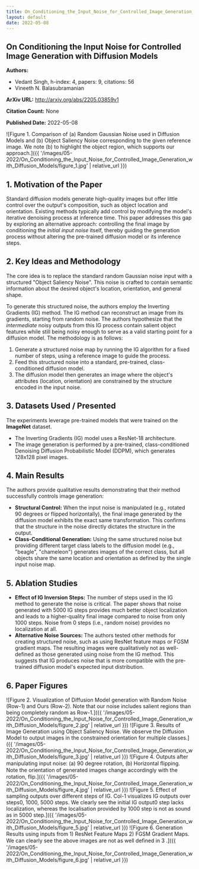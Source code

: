```yaml
---
title: On_Conditioning_the_Input_Noise_for_Controlled_Image_Generation_with_Diffusion_Models
layout: default
date: 2022-05-08
---
```

## On Conditioning the Input Noise for Controlled Image Generation with Diffusion Models
**Authors:**
- Vedant Singh, h-index: 4, papers: 9, citations: 56
- Vineeth N. Balasubramanian

**ArXiv URL:** http://arxiv.org/abs/2205.03859v1

**Citation Count:** None

**Published Date:** 2022-05-08

![Figure 1. Comparison of (a) Random Gaussian Noise used in Diffusion Models and (b) Object Saliency Noise corresponding to the given reference image. We note (b) to highlight the object region, which supports our approach.]({{ '/images/05-2022/On_Conditioning_the_Input_Noise_for_Controlled_Image_Generation_with_Diffusion_Models/figure_1.jpg' | relative_url }})
## 1. Motivation of the Paper
Standard diffusion models generate high-quality images but offer little control over the output's composition, such as object location and orientation. Existing methods typically add control by modifying the model's iterative denoising process at inference time. This paper addresses this gap by exploring an alternative approach: controlling the final image by conditioning the *initial input noise* itself, thereby guiding the generation process without altering the pre-trained diffusion model or its inference steps.

## 2. Key Ideas and Methodology
The core idea is to replace the standard random Gaussian noise input with a structured "Object Saliency Noise". This noise is crafted to contain semantic information about the desired object's location, orientation, and general shape.

To generate this structured noise, the authors employ the Inverting Gradients (IG) method. The IG method can reconstruct an image from its gradients, starting from random noise. The authors hypothesize that the *intermediate* noisy outputs from this IG process contain salient object features while still being noisy enough to serve as a valid starting point for a diffusion model. The methodology is as follows:
1.  Generate a structured noise map by running the IG algorithm for a fixed number of steps, using a reference image to guide the process.
2.  Feed this structured noise into a standard, pre-trained, class-conditioned diffusion model.
3.  The diffusion model then generates an image where the object's attributes (location, orientation) are constrained by the structure encoded in the input noise.

## 3. Datasets Used / Presented
The experiments leverage pre-trained models that were trained on the **ImageNet** dataset.
- The Inverting Gradients (IG) model uses a ResNet-18 architecture.
- The image generation is performed by a pre-trained, class-conditioned Denoising Diffusion Probabilistic Model (DDPM), which generates 128x128 pixel images.

## 4. Main Results
The authors provide qualitative results demonstrating that their method successfully controls image generation:
- **Structural Control:** When the input noise is manipulated (e.g., rotated 90 degrees or flipped horizontally), the final image generated by the diffusion model exhibits the exact same transformation. This confirms that the structure in the noise directly dictates the structure in the output.
- **Class-Conditional Generation:** Using the same structured noise but providing different target class labels to the diffusion model (e.g., "beagle", "chameleon") generates images of the correct class, but all objects share the same location and orientation as defined by the single input noise map.

## 5. Ablation Studies
- **Effect of IG Inversion Steps:** The number of steps used in the IG method to generate the noise is critical. The paper shows that noise generated with 5000 IG steps provides much better object localization and leads to a higher-quality final image compared to noise from only 1000 steps. Noise from 0 steps (i.e., random noise) provides no localization at all.
- **Alternative Noise Sources:** The authors tested other methods for creating structured noise, such as using ResNet feature maps or FGSM gradient maps. The resulting images were qualitatively not as well-defined as those generated using noise from the IG method. This suggests that IG produces noise that is more compatible with the pre-trained diffusion model's expected input distribution.

## 6. Paper Figures
![Figure 2. Visualization of Diffusion Model generation with Random Noise (Row-1) and Ours (Row-2). Note that our noise includes salient regions than being completely random as Row-1.]({{ '/images/05-2022/On_Conditioning_the_Input_Noise_for_Controlled_Image_Generation_with_Diffusion_Models/figure_2.jpg' | relative_url }})
![Figure 3. Results of Image Generation using Object Saliency Noise. We observe the Diffusion Model to output images in the constrained orientation for multiple classes.]({{ '/images/05-2022/On_Conditioning_the_Input_Noise_for_Controlled_Image_Generation_with_Diffusion_Models/figure_3.jpg' | relative_url }})
![Figure 4. Outputs after manipulating input noise: (a) 90 degree rotation, (b) Horizontal ﬂipping. Note the orientation of generated images change accordingly with the rotation, ﬂip.]({{ '/images/05-2022/On_Conditioning_the_Input_Noise_for_Controlled_Image_Generation_with_Diffusion_Models/figure_4.jpg' | relative_url }})
![Figure 5. Effect of sampling outputs over different steps of IG. Col-1 visualizes IG outputs over steps0, 1000, 5000 steps. We clearly see the initial IG output0 step lacks localization, whereas the localisation provided by 1000 step is not as sound as in 5000 step.]({{ '/images/05-2022/On_Conditioning_the_Input_Noise_for_Controlled_Image_Generation_with_Diffusion_Models/figure_5.jpg' | relative_url }})
![Figure 6. Generation Results using inputs from 1) ResNet Feature Maps 2) FGSM Gradient Maps. We can clearly see the above images are not as well deﬁned in 3 .]({{ '/images/05-2022/On_Conditioning_the_Input_Noise_for_Controlled_Image_Generation_with_Diffusion_Models/figure_6.jpg' | relative_url }})
